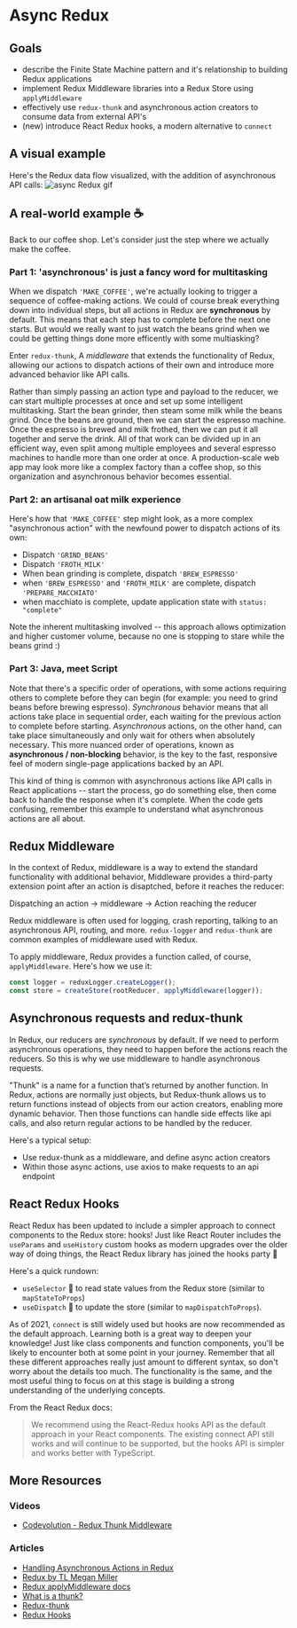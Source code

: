 # Async Redux

## Goals
* describe the Finite State Machine pattern and it's relationship to building Redux applications
* implement Redux Middleware libraries into a Redux Store using `applyMiddleware`
* effectively use `redux-thunk` and asynchronous action creators to consume data from external API's
* (new) introduce React Redux hooks, a modern alternative to `connect`

## A visual example
Here's the Redux data flow visualized, with the addition of asynchronous API calls:
![async Redux gif](images/redux_async.gif)

## A real-world example ☕️ 
Back to our coffee shop. Let's consider just the step where we actually make the coffee.

### Part 1: 'asynchronous' is just a fancy word for multitasking
When we dispatch `'MAKE_COFFEE'`, we're actually looking to trigger a sequence of coffee-making actions. We could of course break everything down into individual steps, but all actions in Redux are **synchronous** by default. This means that each step has to complete before the next one starts. But would we really want to just watch the beans grind when we could be getting things done more efficently with some multiasking?

Enter `redux-thunk`, A *middleware* that extends the functionality of Redux, allowing our actions to dispatch actions of their own and introduce more advanced behavior like API calls.

Rather than simply passing an action type and payload to the reducer, we can start multiple processes at once and set up some intelligent multitasking. Start the bean grinder, then steam some milk while the beans grind. Once the beans are ground, then we can start the espresso machine. Once the espresso is brewed and milk frothed, then we can put it all together and serve the drink. All of that work can be divided up in an efficient way, even split among multiple employees and several espresso machines to handle more than one order at once. A production-scale web app may look more like a complex factory than a coffee shop, so this organization and asynchronous behavior becomes essential.

### Part 2: an artisanal oat milk experience
Here's how that `'MAKE_COFFEE'` step might look, as a more complex "asynchronous action" with the newfound power to dispatch actions of its own:
  * Dispatch `'GRIND_BEANS'`
  * Dispatch `'FROTH_MILK'`
  * When bean grinding is complete, dispatch `'BREW_ESPRESSO'`
  * when `'BREW_ESPRESSO'` and `'FROTH_MILK'` are complete, dispatch `'PREPARE_MACCHIATO'`
  * when macchiato is complete, update application state with `status: "complete"`

Note the inherent multitasking involved -- this approach allows optimization and higher customer volume, because no one is stopping to stare while the beans grind :)

### Part 3: Java, meet Script
Note that there's a specific order of operations, with some actions requiring others to complete before they can begin (for example: you need to grind beans before brewing espresso).  *Synchronous* behavior means that all actions take place in sequential order, each waiting for the previous action to complete before starting. *Asynchronous* actions, on the other hand, can take place simultaneously and only wait for others when absolutely necessary. This more nuanced order of operations, known as **asynchronous / non-blocking** behavior, is the key to the fast, responsive feel of modern single-page applications backed by an API.

This kind of thing is common with asynchronous actions like API calls in React applications -- start the process, go do something else, then come back to handle the response when it's complete. When the code gets confusing, remember this example to understand what asynchronous actions are all about. 

## Redux Middleware
In the context of Redux, middleware is a way to extend the standard functionality with additional behavior, Middleware provides a third-party extension point after an action is disaptched, before it reaches the reducer:

Dispatching an action
->
middleware
->
Action reaching the reducer

Redux middleware is often used for logging, crash reporting, talking to an asynchronous API, routing, and more. `redux-logger` and `redux-thunk` are common examples of middleware used with Redux.

To apply middleware, Redux provides a function called, of course, `applyMiddleware`. Here's how we use it:

```javascript
const logger = reduxLogger.createLogger();
const store = createStore(rootReducer, applyMiddleware(logger));
```

## Asynchronous requests and redux-thunk
In Redux, our reducers are *synchronous* by default. If we need to perform asynchronous operations, they need to happen before the actions reach the reducers. So this is why we use middleware to handle asynchronous requests. 

"Thunk" is a name for a function that’s returned by another function. In Redux, actions are normally just objects, but Redux-thunk allows us to return functions instead of objects from our action creators, enabling more dynamic behavior. Then those functions can handle side effects like api calls, and also return regular actions to be handled by the reducer.

Here's a typical setup:
* Use redux-thunk as a middleware, and define async action creators
* Within those async actions, use axios to make requests to an api endpoint

## React Redux Hooks
React Redux has been updated to include a simpler approach to connect components to the Redux store: hooks! Just like React Router includes the `useParams` and `useHistory` custom hooks as modern upgrades over the older way of doing things, the React Redux library has joined the hooks party 🚀

Here's a quick rundown: 
* `useSelector` 👀 to read state values from the Redux store (similar to `mapStateToProps`) 
* `useDispatch` 🚀 to update the store (similar to `mapDispatchToProps`).

As of 2021, `connect` is still widely used but hooks are now recommended as the default approach. Learning both is a great way to deepen your knowledge! Just like class components and function components, you'll be likely to encounter both at some point in your journey. Remember that all these different approaches really just amount to different syntax, so don't worry about the details too much. The functionality is the same, and the most useful thing to focus on at this stage is building a strong understanding of the underlying concepts.

From the React Redux docs: 
> We recommend using the React-Redux hooks API as the default approach in your React components. The existing connect API still works and will continue to be supported, but the hooks API is simpler and works better with TypeScript.

## More Resources
### Videos
* [Codevolution - Redux Thunk Middleware](https://www.youtube.com/watch?v=z2XCUu2wIl0)
### Articles
* [Handling Asynchronous Actions in Redux](https://medium.com/better-programming/handling-asynchronous-actions-in-redux-86724ed87c6c)
* [Redux by TL Megan Miller](https://www.notion.so/Redux-3ac5db784a1e4a1dbe9ecc7c15bbd9fd)
* [Redux applyMiddleware docs](https://redux.js.org/api/applymiddleware)
* [What is a thunk?](https://daveceddia.com/what-is-a-thunk/)
* [Redux-thunk](https://github.com/reduxjs/redux-thunk)
* [Redux Hooks](https://react-redux.js.org/api/hooks)
